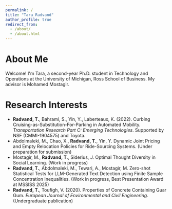 ```yaml
---
permalink: /
title: "Tara Radvand"
author_profile: true
redirect_from: 
  - /about/
  - /about.html
---
```


# About Me

Welcome! I'm Tara, a second-year Ph.D. student in Technology and Operations at the University of Michigan, Ross School of Business. My advisor is Mohamed Mostagir. 

# Research Interests



- **Radvand, T.**, Bahrami, S., Yin, Y., Laberteaux, K. (2022). Curbing Cruising-as-Substitution-For-Parking in Automated Mobility. *Transportation Research Part C: Emerging Technologies*. Supported by NSF (CMMI-1904575) and Toyota.
- Abdolmaleki, M., Chao, X., **Radvand, T.**, Yin, Y. Dynamic Joint Pricing and Empty Relocation Policies for Ride-Sourcing Systems. (Under preparation for submission)
- Mostagir, M., **Radvand, T.**, Siderius, J. Optimal Thought Diversity in Social Learning. (Work in progress)
- **Radvand, T.**, Abdolmaleki, M., Tewari, A., Mostagir, M. Zero-shot Statistical Tests for LLM-Generated Text Detection using Finite Sample Concentration Inequalities. (Work in progress, Best Presentation Award at MSSISS 2025)
- **Radvand, T.**, Toufigh, V. (2020). Properties of Concrete Containing Guar Gum. *European Journal of Environmental and Civil Engineering*. (Undergraduate publication)

